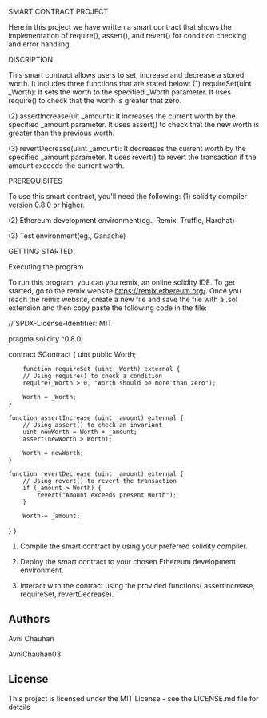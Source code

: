 SMART CONTRACT PROJECT

Here in this project we have written a smart contract that shows the implementation of require(), assert(), and revert() for condition checking and error handling.

DISCRIPTION

This smart contract allows users to set, increase and decrease a stored worth. It includes three functions that are stated below:
 (1) requireSet(uint _Worth): It sets the worth to the specified _Worth parameter. It uses require() to check that the worth is greater that zero.
 
 (2) assertIncrease(uit _amount): It increases the current worth by the specified _amount parameter. It uses assert() to check that the new worth is greater than
 the previous worth.
 
 (3) revertDecrease(uiint _amount): It decreases the current worth by the specified _amount parameter. It uses revert() to revert the transaction if the amount exceeds the current worth.

 PREREQUISITES

 To use this smart contract, you'll need the following:
 (1) solidity compiler version 0.8.0 or higher.
 
 (2) Ethereum development environment(eg., Remix, Truffle, Hardhat)
 
 (3) Test environment(eg., Ganache)

GETTING STARTED

Executing the program

To run this program, you can you remix, an online solidity IDE. To get started, go to the remix website https://remix.ethereum.org/.
Once you reach the remix website, create a new file and save the file with a .sol extension and then copy paste the following code in the file:

// SPDX-License-Identifier: MIT

pragma solidity ^0.8.0;

contract SContract {
    uint public Worth;
    
        function requireSet (uint _Worth) external {
        // Using require() to check a condition
        require(_Worth > 0, "Worth should be more than zero");
        
        Worth = _Worth;
    }
    
    function assertIncrease (uint _amount) external {
        // Using assert() to check an invariant
        uint newWorth = Worth + _amount;
        assert(newWorth > Worth);
        
        Worth = newWorth;
    }
    
    function revertDecrease (uint _amount) external {
        // Using revert() to revert the transaction
        if (_amount > Worth) {
            revert("Amount exceeds present Worth");
        }
        
        Worth-= _amount;
}
}


1. Compile the smart contract by using your preferred solidity compiler.
  
2. Deploy the smart contract to your chosen Ethereum development environment.
  
3. Interact with the contract using the provided functions( assertIncrease, requireSet, revertDecrease).

## Authors

Avni Chauhan

AvniChauhan03


## License

This project is licensed under the MIT License - see the LICENSE.md file for details
